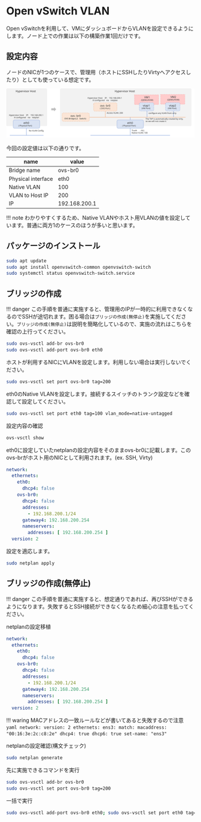# Open vSwitch VLAN

Open vSwitchを利用して、VMにダッシュボードからVLANを設定できるようにします。ノード上での作業は以下の構築作業1回だけです。

## 設定内容

ノードのNICが1つのケースで、管理用（ホストにSSHしたりVirtyへアクセスしたり）としても使っている想定です。

![構成図](../asset/ovs_config.svg)

今回の設定値は以下の通りです。

| name               | value            |
| ---------------------- | ------------- |
| Bridge name               | ovs-br0       |
| Physical interface | eth0          |
| Native VLAN            | 100           |
| VLAN to Host IP       | 200           |
| IP                     | 192.168.200.1 |

!!! note
    わかりやすくするため、Native VLANやホスト用VLANの値を設定しています。普通に両方1のケースのほうが多いと思います。

## パッケージのインストール

```bash
sudo apt update
sudo apt install openvswitch-common openvswitch-switch
sudo systemctl status openvswitch-switch.service
```

## ブリッジの作成

!!! danger
    この手順を普通に実施すると、管理用のIPが一時的に利用できなくなるのでSSHが途切れます。困る場合は`ブリッジの作成(無停止)`を実施してください。`ブリッジの作成(無停止)`は説明を簡略化しているので、実施の流れはこちらを確認の上行ってください。

```bash
sudo ovs-vsctl add-br ovs-br0
sudo ovs-vsctl add-port ovs-br0 eth0
```

ホストが利用するNICにVLANを設定します。利用しない場合は実行しないでください。

```bash
sudo ovs-vsctl set port ovs-br0 tag=200 
```

eth0のNative VLANを設定します。接続するスイッチのトランク設定などを確認して設定してください。

```bash
sudo ovs-vsctl set port eth0 tag=100 vlan_mode=native-untagged
```

設定内容の確認

```bash
ovs-vsctl show
```

eth0に設定していたnetplanの設定内容をそのままovs-br0に記載します。このovs-brがホスト用のNICとして利用されます。(ex. SSH, Virty)

```yaml
network:
  ethernets:
    eth0:
      dhcp4: false
    ovs-br0:
      dhcp4: false
      addresses:
        - 192.168.200.1/24
      gateway4: 192.168.200.254
      nameservers:
        addresses: [ 192.168.200.254 ]
  version: 2
```

設定を適応します。

```bash
sudo netplan apply
```

## ブリッジの作成(無停止)

!!! danger
    この手順を普通に実施すると、想定通りであれば、再びSSHができるようになります。失敗するとSSH接続ができなくなるため細心の注意を払ってください。

netplanの設定移植

```yaml
network:
  ethernets:
    eth0:
      dhcp4: false
    ovs-br0:
      dhcp4: false
      addresses:
        - 192.168.200.1/24
      gateway4: 192.168.200.254
      nameservers:
        addresses: [ 192.168.200.254 ]
  version: 2
```

!!! waring
    MACアドレスの一致ルールなどが書いてあると失敗するので注意
    ```yaml
    network:
        version: 2
        ethernets:
            ens3:
            match:
                macaddress: "00:16:3e:2c:c8:2e"
            dhcp4: true
            dhcp6: true
            set-name: "ens3"
    ```

netplanの設定確認(構文チェック)

```bash
sudo netplan generate
```

先に実施できるコマンドを実行

```bash
sudo ovs-vsctl add-br ovs-br0
sudo ovs-vsctl set port ovs-br0 tag=200 
```

一括で実行

```bash
sudo ovs-vsctl add-port ovs-br0 eth0; sudo ovs-vsctl set port eth0 tag=100 vlan_mode=native-untagged; sudo netplan apply
```
